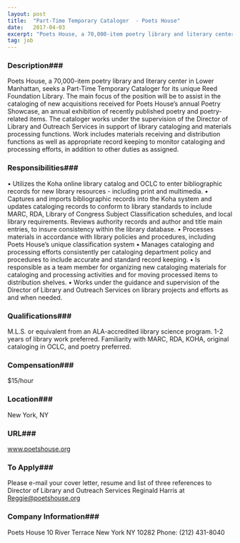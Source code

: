 ```yaml
---
layout: post
title:  "Part-Time Temporary Cataloger  - Poets House"
date:   2017-04-03
excerpt: "Poets House, a 70,000-item poetry library and literary center in Lower Manhattan, seeks a Part-Time Temporary Cataloger for its unique Reed Foundation Library. The main focus of the position will be to assist in the cataloging of new acquisitions received for Poets House’s annual Poetry Showcase, an annual exhibition of..."
tag: job
---
```


### Description###

Poets House, a 70,000-item poetry library and literary center in Lower Manhattan, seeks a Part-Time Temporary Cataloger for its unique Reed Foundation Library. The main focus of the position will be to assist in the cataloging of new acquisitions received for Poets House’s annual Poetry Showcase, an annual exhibition of recently published poetry and poetry-related items. The cataloger works under the supervision of the Director of Library and Outreach Services in support of library cataloging and materials processing functions. Work includes materials receiving and distribution functions as well as appropriate record keeping to monitor cataloging and processing efforts, in addition to other duties as assigned.


### Responsibilities###

•	Utilizes the Koha online library catalog and OCLC to enter bibliographic records for new library resources - including print and multimedia.
•	Captures and imports bibliographic records into the Koha system and updates cataloging records to conform to library standards to include MARC, RDA, Library of Congress Subject Classification schedules, and local library requirements. Reviews authority records and author and title main entries, to insure consistency within the library database.
•	Processes materials in accordance with library policies and procedures, including Poets House’s unique classification system
•	Manages cataloging and processing efforts consistently per cataloging department policy and procedures to include accurate and standard record keeping.
•	Is responsible as a team member for organizing new cataloging materials for cataloging and processing activities and for moving processed items to distribution shelves.
•	Works under the guidance and supervision of the Director of Library and Outreach Services on library projects and efforts as and when needed. 



### Qualifications###

M.L.S. or equivalent from an ALA-accredited library science program. 
1-2 years of library work preferred. Familiarity with MARC, RDA, KOHA, original cataloging in OCLC, and poetry preferred.


### Compensation###

$15/hour


### Location###

New York, NY


### URL###

www.poetshouse.org

### To Apply###

Please e-mail your cover letter, resume and list of three references to Director of Library and Outreach Services Reginald Harris at Reggie@poetshouse.org


### Company Information###

Poets House
10 River Terrace
New York NY 10282
Phone: (212) 431-8040




